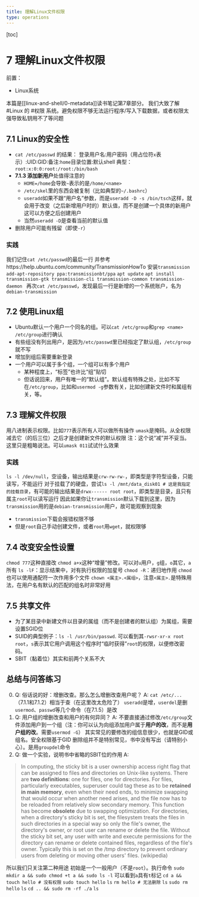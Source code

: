 ```yaml
---
title: 理解Linux文件权限
type: operations
---
```


[toc]
# 7 理解Linux文件权限
前置：
- Linux系统

本篇是[[linux-and-shell/0-metadata]]读书笔记第7章部分。
我们大致了解 #Linux 的 #权限 系统。避免权限不够无法运行程序/写入下载数据，或者权限太强导致私钥用不了等问题
## 7.1 Linux的安全性
- `cat /etc/passwd`
的结果：
登录用户名:用户密码（用占位符`x`表示）:UID:GID:备注:`home`目录位置:默认shell
典型：
`root:x:0:0:root:/root:/bin/bash`
- **7.1.3 添加新用户**处值得注意的
	- `HOME=/home`会导致`~`表示的是`/home/<name>`
	- `/etc/skel`里的东西会被复制（比如典型的`~/.bashrc`）
	- `useradd`如果不跟“用户名”参数，而是`useradd -D -s /bin/tsch`这样，就会用于改变（之后新增用户时的）默认值，而不是创建一个具体的新用户
这可以方便之后创建用户
	- 当然`useradd -D`是查看当前的默认值
- 删除用户可能有残留（即使`-r`）
### 实践
我们记住`cat /etc/passwd`的最后一行
并参考https://help.ubuntu.com/community/TransmissionHowTo
安装`transmission`
`add-apt-repository ppa:transmissionbt/ppa`
`apt update`
`apt install transmission-gtk transmission-cli transmission-common transmission-daemon
`
再次`cat /etc/passwd`，发现最后一行是新增的一个系统账户，名为`debian-transmission`
## 7.2 使用Linux组
- Ubuntu默认一个用户一个同名的组。可以`cat /etc/group`和`grep <name> /etc/group`进行确认
- 有些组没有列出用户，是因为`/etc/passwd`里已经指定了默认组，`/etc/group`就不写
- 增加到组后需要重新登录
- 一个用户可以属于多个组，一个组可以有多个用户
	- 某种程度上，“标签”也许比“组”贴切
	- 但话说回来，用户有唯一的“默认组”。默认组有特殊之处，比如不写在`/etc/group`，比如和`usermod -g`参数有关，比如创建新文件时和属组有关，等。
## 7.3 理解文件权限
用八进制表示权限。比如`777`表示所有人可以做所有操作
`umask`是掩码。从全权限减去它（的后三位）之后才是创建新文件的默认权限
注：这个说“减”并不妥当。这里只是粗略说法。可以`umask 011`试试什么效果
### 实践
`ls -l /dev/null`，空设备，输出结果是`crw-rw-rw-`，即类型是字符型设备，只能读写，不能运行
对于挂载了的硬盘，尝试`ls -l /mnt/data_disk01 # 这是我指定的挂载目录`，有可能的输出结果是`drwx------ root root`，即类型是目录，且只有属主`root`可以读写运行
因此如果你让`transmission`默认下载到这里，因为`transmission`用的是`debian-transmission`用户，故可能观察到现象
- `transmission`下载会报错权限不够
- 但是`root`自己手动创建文件，或者`root`用`wget`，就权限够
## 7.4 改变安全性设置
`chmod 777`这种直接改
`chmod a+x`这种“增量”修改。可以对`u`用户，`g`组，`o`其它，`a`所有
`ls -lF`：显示结果中，对有执行权限的加星号
`chmod -R`：递归地作用
`chmod`也可以使用通配符一次作用多个文件
`chown <属主>.<属组>`，注意`<属主>.`是特殊用法，在用户名有默认的匹配的组名时非常好用
## 7.5 共享文件
- 为了某目录中新建文件以目录的属组（而不是创建者的默认组）为属组，需要设置SGID位
- SUID的典型例子：`ls -l /usr/bin/passwd`. 可以看到其`-rwsr-xr-x root root`，`s`表示其它用户调用这个程序时“临时获得”`root`的权限，以便修改密码。
- SBIT（黏着位）其实和前两个关系不大
## 总结与问答练习
0. Q: 俗话说的好：增删改查。那么怎么增删改查用户呢？
A: `cat /etc/...`（7.1.1和7.1.2）相当于查（在这里改太危险了）
`useradd`是增，`userdel`是删
`usermod`、`passwd`等几个命令（在7.1.5）是改
1. Q: 用户组的增删改查和用户的有何异同？
A: 不要直接通过修改`/etc/group`文件添加用户到一个组（注：你可以认为向组添加用户属于**用户的改**，而不是**用户组的改**。需要`usermod -G`）
其实常见的要修改的组信息很少，也就是GID或组名。安全权限基于GID
删除组并不是特别常见，书中没有写出（请特别小心）。是用`groupdel`命令
2. Q: 做一个实验，说明书中省略的SBIT位的作用
A:
> In computing, the sticky bit is a user ownership access right flag that can be assigned to files and directories on Unix-like systems.
There are **two definitions**: one for files, one for directories.
For files, particularly executables, superuser could tag these as to be **retained in main memory**, even when their need ends, to minimize swapping that would occur when another need arises, and the file now has to be reloaded from relatively slow secondary memory. This function has become **obsolete** due to swapping optimization.
For directories, when a directory's sticky bit is set, the filesystem treats the files in such directories in a special way so only the file's owner, the directory's owner, or root user can rename or delete the file. Without the sticky bit set, any user with write and execute permissions for the directory can rename or delete contained files, regardless of the file's owner. Typically this is set on the /tmp directory to prevent ordinary users from deleting or moving other users' files. (wikipedia)

所以我们只关注第二种用途
初始是一个一般用户（不是`root`）。执行命令
`sudo mkdir a && sudo chmod +t a && sudo ls -l`
可以看到`a`具有`t`标记
`cd a && touch hello # 没有权限`
`sudo touch hello`
`ls`
`rm hello # 无法删除`
`ls`
`sudo rm hello`
`ls`
`cd .. && sudo rm -rf ./a`
`ls`